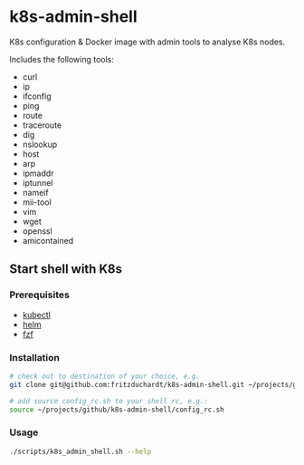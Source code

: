 # k8s-admin-shell

K8s configuration & Docker image with admin tools to analyse K8s nodes.

Includes the following tools:

- curl
- ip
- ifconfig
- ping
- route
- traceroute
- dig
- nslookup
- host
- arp
- ipmaddr
- iptunnel
- nameif
- mii-tool
- vim
- wget
- openssl
- amicontained


## Start shell with K8s

### Prerequisites

- [kubectl](https://kubernetes.io/docs/tasks/tools/)
- [helm](https://helm.sh/docs/intro/install/)
- [fzf](https://github.com/junegunn/fzf)

### Installation

```bash
# check out to destination of your choice, e.g.
git clone git@github.com:fritzduchardt/k8s-admin-shell.git ~/projects/github/k8s-admin-shell

# add source config_rc.sh to your shell rc, e.g.:
source ~/projects/github/k8s-admin-shell/config_rc.sh
```

### Usage

```bash
./scripts/k8s_admin_shell.sh --help
```
